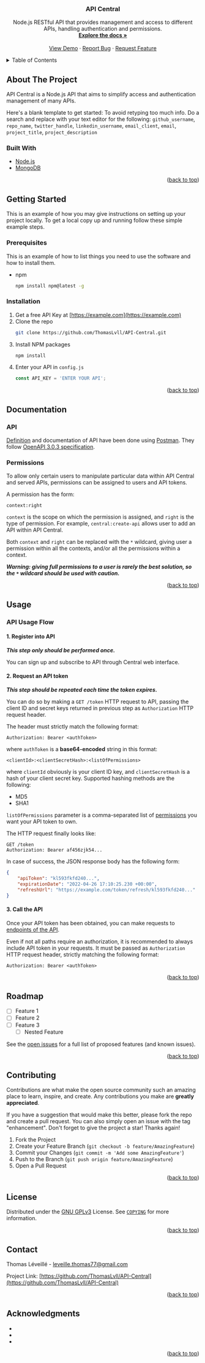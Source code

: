 <!-- PROJECT HEADER -->
<br />
<div align="center">
  <!-- <img src="docs/img/logo.png" alt="Logo" width="80" height="80"> -->
  <h3 align="center">API Central</h3>

  <p align="center">
    Node.js RESTful API that provides management and access to different APIs, handling authentication and permissions.
    <br />
    <a href="https://github.com/ThomasLvll/API-Central"><strong>Explore the docs »</strong></a>
    <br />
    <br />
    <a href="https://github.com/ThomasLvll/API-Central">View Demo</a>
    ·
    <a href="https://github.com/ThomasLvll/API-Central/issues">Report Bug</a>
    ·
    <a href="https://github.com/ThomasLvll/API-Central/issues">Request Feature</a>
  </p>
</div>



<!-- TABLE OF CONTENTS -->
<details>
  <summary>Table of Contents</summary>
  <ol>
    <li>
      <a href="#about-the-project">About The Project</a>
      <ul>
        <li><a href="#built-with">Built With</a></li>
      </ul>
    </li>
    <li>
      <a href="#getting-started">Getting Started</a>
      <ul>
        <li><a href="#prerequisites">Prerequisites</a></li>
        <li><a href="#installation">Installation</a></li>
      </ul>
    </li>
    <li>
      <a href="#documentation">Documentation</a>
      <ul>
        <li><a href="#api">API</a></li>
        <li><a href="#permissions">Permissions</a></li>
      </ul>
    </li>
    <li><a href="#usage">Usage</a></li>
      <ul>
        <li>
	  <a href="#api-usage-flow">API Usage Flow</a>
          <ol>
            <li><a href="#1-register-into-api">Register into API</a></li>
            <li><a href="#2-request-an-api-token">Request an API token</a></li>
            <li><a href="#3-call-the-api">Call the API</a></li>
          </ol>
      </ul>
    <li><a href="#roadmap">Roadmap</a></li>
    <li><a href="#contributing">Contributing</a></li>
    <li><a href="#license">License</a></li>
    <li><a href="#contact">Contact</a></li>
    <li><a href="#acknowledgments">Acknowledgments</a></li>
  </ol>
</details>



<!-- ABOUT THE PROJECT -->
## About The Project

API Central is a Node.js API that aims to simplify access and authentication management of many APIs.

Here's a blank template to get started: To avoid retyping too much info. Do a search and replace with your text editor for the following: `github_username`, `repo_name`, `twitter_handle`, `linkedin_username`, `email_client`, `email`, `project_title`, `project_description`

### Built With

* [Node.js](https://nodejs.org/)
* [MongoDB](https://mongodb.com/)

<p align="right">(<a href="#top">back to top</a>)</p>



<!-- GETTING STARTED -->
## Getting Started

This is an example of how you may give instructions on setting up your project locally.
To get a local copy up and running follow these simple example steps.

### Prerequisites

This is an example of how to list things you need to use the software and how to install them.
* npm
  ```sh
  npm install npm@latest -g
  ```

### Installation

1. Get a free API Key at [https://example.com](https://example.com)
2. Clone the repo
   ```sh
   git clone https://github.com/ThomasLvll/API-Central.git
   ```
3. Install NPM packages
   ```sh
   npm install
   ```
4. Enter your API in `config.js`
   ```js
   const API_KEY = 'ENTER YOUR API';
   ```

<p align="right">(<a href="#top">back to top</a>)</p>



## Documentation

### API

[Definition](docs/api-definition.yaml) and documentation of API have been done using [Postman](https://www.postman.com/).
They follow [OpenAPI 3.0.3 specification](https://github.com/OAI/OpenAPI-Specification/blob/main/versions/3.0.3.md).

### Permissions

To allow only certain users to manipulate particular data within API Central and served APIs, permissions can be assigned to users and API tokens.

A permission has the form:

```
context:right
```

`context` is the scope on which the permission is assigned, and `right` is the type of permission. For example, `central:create-api` allows user to add an API within API Central.

Both `context` and `right` can be replaced with the `*` wildcard, giving user a permission within all the contexts, and/or all the permissions within a context.

___Warning: giving full permissions to a user is rarely the best solution, so the `*` wildcard should be used with caution.___

<p align="right">(<a href="#top">back to top</a>)</p>



<!-- USAGE EXAMPLES -->
## Usage

### API Usage Flow

#### 1. Register into API

___This step only should be performed once.___

You can sign up and subscribe to API through Central web interface.



#### 2. Request an API token

___This step should be repeated each time the token expires.___

You can do so by making a `GET /token` HTTP request to API, passing the client ID and secret keys returned in previous step as `Authorization` HTTP request header.

The header must strictly match the following format:
```
Authorization: Bearer <authToken>
```

where `authToken` is a __base64-encoded__ string in this format:
```
<clientId>:<clientSecretHash>:<listOfPermissions>
```
where `clientId` obviously is your client ID key, and `clientSecretHash` is a hash of your client secret key. Supported hashing methods are the following:
* MD5
* SHA1

`listOfPermissions` parameter is a comma-separated list of [permissions](#permissions) you want your API token to own.

The HTTP request finally looks like:
```
GET /token
Authorization: Bearer af456zjk54...
```

In case of success, the JSON response body has the following form:
```json
{
	"apiToken": "kl593fkfd240...",
	"expirationDate": "2022-04-26 17:10:25.230 +00:00",
	"refreshUrl": "https://example.com/token/refresh/kl593fkfd240..."
}
```



#### 3. Call the API

Once your API token has been obtained, you can make requests to [endpoints of the API](#api-endpoints).

Even if not all paths require an authorization, it is recommended to always include API token in your requests. It must be passed as `Authorization` HTTP request header, strictly matching the following format:
```
Authorization: Bearer <authToken>
```

<p align="right">(<a href="#top">back to top</a>)</p>



<!-- ROADMAP -->
## Roadmap

- [ ] Feature 1
- [ ] Feature 2
- [ ] Feature 3
    - [ ] Nested Feature

See the [open issues](https://github.com/github_username/repo_name/issues) for a full list of proposed features (and known issues).

<p align="right">(<a href="#top">back to top</a>)</p>



<!-- CONTRIBUTING -->
## Contributing

Contributions are what make the open source community such an amazing place to learn, inspire, and create. Any contributions you make are **greatly appreciated**.

If you have a suggestion that would make this better, please fork the repo and create a pull request. You can also simply open an issue with the tag "enhancement".
Don't forget to give the project a star! Thanks again!

1. Fork the Project
2. Create your Feature Branch (`git checkout -b feature/AmazingFeature`)
3. Commit your Changes (`git commit -m 'Add some AmazingFeature'`)
4. Push to the Branch (`git push origin feature/AmazingFeature`)
5. Open a Pull Request

<p align="right">(<a href="#top">back to top</a>)</p>



<!-- LICENSE -->
## License

Distributed under the [GNU GPLv3](https://choosealicense.com/licenses/gpl-3.0/) License. See [`COPYING`](COPYING) for more information.

<p align="right">(<a href="#top">back to top</a>)</p>



<!-- CONTACT -->
## Contact

Thomas Léveillé - leveille.thomas77@gmail.com

Project Link: [https://github.com/ThomasLvll/API-Central](https://github.com/ThomasLvll/API-Central)

<p align="right">(<a href="#top">back to top</a>)</p>



<!-- ACKNOWLEDGMENTS -->
## Acknowledgments

* []()
* []()
* []()

<p align="right">(<a href="#top">back to top</a>)</p>



<!-- MARKDOWN LINKS & IMAGES -->
<!-- https://www.markdownguide.org/basic-syntax/#reference-style-links -->
[contributors-shield]: https://img.shields.io/github/contributors/ThomasLvll/API-Central.svg?style=for-the-badge
[contributors-url]: https://github.com/ThomasLvll/API-Central/graphs/contributors
[forks-shield]: https://img.shields.io/github/forks/ThomasLvll/API-Central.svg?style=for-the-badge
[forks-url]: https://github.com/ThomasLvll/API-Central/network/members
[stars-shield]: https://img.shields.io/github/stars/ThomasLvll/API-Central.svg?style=for-the-badge
[stars-url]: https://github.com/ThomasLvll/API-Central/stargazers
[issues-shield]: https://img.shields.io/github/issues/ThomasLvll/API-Central.svg?style=for-the-badge
[issues-url]: https://github.com/ThomasLvll/API-Central/issues
[license-shield]: https://img.shields.io/github/license/ThomasLvll/API-Central.svg?style=for-the-badge
[license-url]: https://github.com/ThomasLvll/API-Central/blob/master/LICENSE.txt

[portfolio-shield]: https://img.shields.io/badge/-Portfolio-important.svg?style=for-the-badge
[portfolio-url]: http://thomasleveille.com
[product-screenshot]: docs/img/screenshot.png
